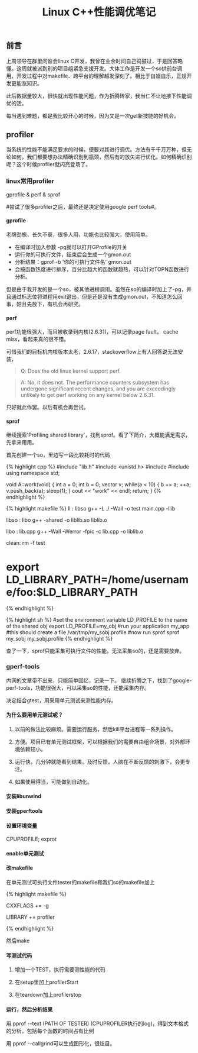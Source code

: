 ﻿---
layout: post
title: Linux C++性能调优笔记
comments: true
---

## 前言

上周领导在群里问谁会linux C开发，我曾在业余时间自己捣鼓过，于是回答略懂。这周就被派到别的项目组紧急支援开发。大体工作是开发一个so供前台调用，开发过程中对makefile、跨平台的理解越发深刻了。相比于自娱自乐，正规开发更能涨知识。

此后数据量较大，很快就出现性能问题，作为折腾砖家，我当仁不让地接下性能调优的活。

每当遇到难题，都是我比较开心的时候，因为又是一次get新技能的好机会。

## profiler

当系统的性能不能满足要求的时候，便要对其进行调优。方法有千千万万种，但无论如何，我们都要想办法精确识别到瓶颈，然后有的放矢进行优化。如何精确识别呢？这个时候profiler就闪亮登场了。

### linux常用profiler

gprofile & perf & sprof

#尝试了很多profiler之后，最终还是决定使用google perf tools#。

#### gprofile

老牌劲旅，长久不衰，很多人用，功能也比较强大，使用简单。

- 在编译时加入参数 -pg就可以打开GProfile的开关
- 运行你的可执行文件，结束后会生成一个gmon.out
- 分析结果：gprof -b '你的可执行文件名' gmon.out
- 会按函数热度进行排序，百分比越大的函数就越热，可以针对TOPN函数进行分析。

但是由于我开发的是一个so，被其他进程调用。虽然在so的编译时加上了-pg，并且通过标志位将进程用exit退出，但是还是没有生成gmon.out，不知道怎么回事，姑且先放下，有机会再研究。


#### perf
perf功能很强大，而且被收录到内核(2.6.31)，可以记录page fault， cache miss，看起来真的很不错。

可惜我们的目标机内核版本太老，2.6.17，stackoverflow上有人回答说无法安装，

> Q: Does the old linux kernel support perf.

> A: No, it does not. The performance counters subsystem has undergone significant recent changes, and you are exceedingly unlikely to get perf working on any kernel below 2.6.31.

只好就此作罢。以后有机会再尝试。


#### sprof

继续搜索'Profiling shared library'，找到sprof。看了下简介，大概能满足需求，先拿来用用。

首先创建一个so，里边写一段比较耗时的代码

{% highlight cpp %}
#include "lib.h"
#include <unistd.h>
#include <iostream>
#include <vector>
using namespace std;

void A::work(void)
{
	int a = 0;
	int b = 0;
	vector<int> v;
	while(a < 10)
	{
		b += a;
		++a;
		v.push_back(a);
		sleep(1);
	}
	cout << "work" << endl;
	return;
}
{% endhighlight %}


{% highlight makefile %}
ll : libso
	g++ -L ./ -Wall -o test main.cpp -llib

libso : libo
	g++ -shared -o liblib.so liblib.o

libo : lib.cpp
	g++ -Wall -Werror -fpic -c lib.cpp -o liblib.o

clean:
	rm -f test

# export LD_LIBRARY_PATH=/home/username/foo:$LD_LIBRARY_PATH
{% endhighlight %}


{% highlight sh %}
#set the environment variable LD_PROFILE to the name of the shared obj
export LD_PROFILE=my_obj
#run your application
my_app
#this should create a file /var/tmp/my_sobj.profile
#now run sprof
sprof my_sobj my_sobj.profile
{% endhighlight %}




查了一下，sprof只能采集可执行文件的性能，无法采集so的，还是需要放弃。



### gperf-tools

内网的文章带不出来，只能简单回忆，记录一下。
继续折腾之下，找到了google-perf-tools，功能很强大，可以采集so的性能，还能采集内存。


决定结合gtest，用采用单元测试来测性能内存。




#### 为什么要用单元测试呢？


1. 以前的做法比较麻烦。需要运行服务，然后kill平台进程等一系列操作。

2. 方便。项目已有单元测试框架，可以根据我们的需要自由组合场景，对外部环境依赖较小。

3. 运行快，几分钟就能看到结果。及时反馈，人脑在不断反馈的刺激下，会更专注。

4. 如果使用得当，可能做到自动化。



#### 安装libunwind



#### 安装gperftools



#### 设置环境变量



CPUPROFILE; exprot




#### enable单元测试




#### 改makefile

在单元测试可执行文件tester的makefile和我们so的makefile加上



{% highlight makefile %}

CXXFLAGS += -g

LIBRARY += profiler

{% endhighlight %}



然后make

#### 写测试代码


1. 增加一个TEST，执行需要测性能的代码

2. 在setup里加上profilerStart

3. 在teardown加上profilerstop



#### 运行，然后分析结果



用 pprof --text (PATH OF TESTER) (CPUPROFILER执行的log)，得到文本格式的分析，包括每个函数的时间占有比例



用 pprof --callgrind可以生成图形化，很炫目。

